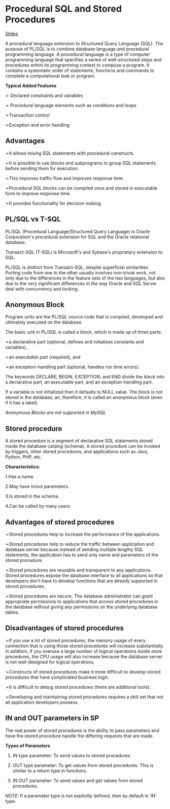 
# Procedural SQL and Stored Procedures

[Slides](https://learningcentral.cf.ac.uk/bbcswebdav/pid-4766723-dt-content-rid-11955795_2/courses/1819-CM6211/Week%204%20-%20Session%207%20-%20%20Procedural%20SQL%20%26%20Stored%20Procedures%281%29.pdf)

A procedural language extension to Structured Query Language (SQL). The purpose of PL/SQL is
to combine database language and procedural programming language.
A procedural language is a type of computer programming language that specifies a series of
well-structured steps and procedures within its programming context to compose a program. It
contains a systematic order of statements, functions and commands to complete a
computational task or program.

**Typical Added Features**

➢ Declared constraints and variables

➢ Procedural language elements such as conditions and loops

➢Transaction control

➢Exception and error handling

## Advantages

➢It allows mixing SQL statements with procedural constructs.

➢It is possible to use blocks and subprograms to group SQL statements before sending them for
execution.

➢This improves traffic flow and improves response time.

➢Procedural SQL blocks can be compiled once and stored in executable form to improve
response time.

➢It provides functionality for decision making.

## PL/SQL vs T-SQL

PL/SQL (Procedural Language/Structured Query Language) is Oracle
Corporation's procedural extension for SQL and the Oracle relational database.

Transact-SQL (T-SQL) is Microsoft's and Sybase's proprietary extension to SQL.


PL/SQL is distinct from Transact-SQL, despite superficial similarities. Porting code from one to
the other usually involves non-trivial work, not only due to the differences in the feature sets of
the two languages, but also due to the very significant differences in the way Oracle and SQL
Server deal with concurrency and locking.

## Anonymous Block

Program units are the PL/SQL source code that is compiled, developed and ultimately executed
on the database.

The basic unit in PL/SQL is called a block, which is made up of three parts:

➢a declarative part (optional, defines and initialises constants and variables),

➢an executable part (required), and

➢an exception-handling part (optional, handles run time errors).

The keywords DECLARE, BEGIN, EXCEPTION, and END divide the block into a declarative part, an
executable part, and an exception-handling part.

If a variable is not initialized then it defaults to NULL value.
The block is not stored in the database, an, therefore, it is called an anonymous block (even if it
has a label).

*Anonymous Blocks are not supported in MySQL*

## Stored procedure

A stored procedure is a segment of declarative SQL statements stored inside the database
catalog (schema). A stored procedure can be invoked by triggers, other stored procedures, and
applications such as Java, Python, PHP, etc.

**Characteristics:**

1.Has a name.

2.May have in/out parameters.

3.Is stored in the schema.

4.Can be called by many users.


## Advantages of stored procedures

➢Stored procedures help to increase the performance of the applications.

➢Stored procedures help to reduce the traffic between application and database server because
instead of sending multiple lengthy SQL statements, the application has to send only name and
parameters of the stored procedure.

➢Stored procedures are reusable and transparent to any applications. Stored procedures expose
the database interface to all applications so that developers don’t have to develop functions that
are already supported in stored procedures.

➢Stored procedures are secure. The database administrator can grant appropriate permissions to
applications that access stored procedures in the database without giving any permissions on
the underlying database tables.


## Disadvantages of stored procedures

➢If you use a lot of stored procedures, the memory usage of every connection that is using those
stored procedures will increase substantially. In addition, if you overuse a large number of logical
operations inside store procedures, the CPU usage will also increase because the database
server is not well-designed for logical operations.

➢Constructs of stored procedures make it more difficult to develop stored procedures that have
complicated business logic.

➢It is difficult to debug stored procedures (there are additional tools).

➢Developing and maintaining stored procedures requires a skill set that not all application
developers possess. 

## IN and OUT parameters in SP

The real power of stored procedures is
the ability to pass parameters and have
the stored procedure handle the differing
requests that are made.

**Types of Parameters**

1) IN type parameter: To send values to stored
procedures.

2) OUT type parameter: To get values from
stored procedures. This is similar to a return type
in functions.

3) IN OUT parameter: To send values and get
values from stored procedures.

*NOTE:* If a parameter type is not explicitly
defined, then by default is ‘IN’ type.

